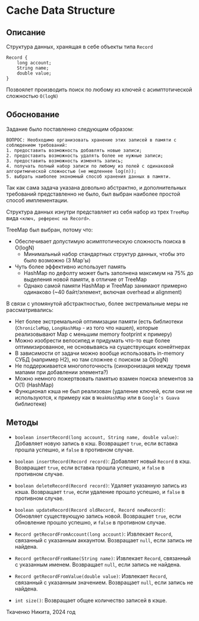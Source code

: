 # Cache Data Structure

## Описание

Структура данных, хранящая в себе объекты типа `Record`

``` 
Record {
    long account;
    String name;
    double value;
}
```

Позвоялет производить поиск по любому из ключей с асимптотической сложностью `O(logN)`

## Обоснование

Задание было поставленно следующим образом: 
```
ВОПРОС: Необходимо организовать хранение этих записей в памяти с
соблюдением требований:
1. предоставить возможность добавлять новые записи;
2. предоставить возможность удалять более не нужные записи;
3. предоставить возможность изменять запись;
4. получать полный набор записи по любому из полей с одинаковой
алгоритмической сложностью (не медленнее log(n));
5. выбрать наиболее экономный способ хранения данных в памяти.
```

Так как сама задача указана довольно абстрактно, и дополнительных требований представленно не было, 
был выбран наиболее простой способ имплементации.

Структура данных изнутри представляет из себя набор из трех `TreeMap` вида `<ключ, референс на Record>`.

TreeMap был выбран, потому что:
- Обеспечивает допустимую асимптотическую сложность поиска в O(logN)
  - Минимальный набор стандартных структур данных, чтобы это было возможно (3 Map'ы)
- Чуть более эффективно использует память
  -  HashMap по дефолту может быть заполнена максимум на 75% до выделения новой памяти, в отличие от TreeMap
  -  Однако самой памяти HashMap и TreeMap занимают примерно одинаково (~40 байт/элемент, включая overhead и alignment)

В связи с упомянутой абстрактностью, более экстремальные меры не рассматривались:

- Нет более экстремальной оптимизации памяти (есть библиотеки (`ChronicleMap`, `LongHashMap` - из того что нашел), которые реализовывают Map с меньшим memory footprint к примеру)
- Можно изобрести велосипед и придумать что-то еще более оптимизированное, не основываясь на существующих конейтнерах
- В зависимости от задачи можно вообще использовать in-memory СУБД (например H2), но там сложнее с поиском за O(logN)
- Не поддерживается многопоточность (синхронизация между тремя мапами при добавлении элемента?)
- Можно немного пожертвовать памятью взамен поиска элементов за О(1) (HashMap)
- Функционал кэша не был реализован (удаление ключей, если они не используются, к примеру как в `WeakHashMap` или в `Google's Guava` библиотеке) 

## Методы 

- `boolean insertRecord(long account, String name, double value)`: Добавляет новую запись в кэш. Возвращает `true`, если вставка прошла успешно, и `false` в противном случае.

- `boolean insertRecord(Record record)`: Добавляет новый `Record` в кэш. Возвращает `true`, если вставка прошла успешно, и `false` в противном случае.

- `boolean deleteRecord(Record record)`: Удаляет указанную запись из кэша. Возвращает `true`, если удаление прошло успешно, и `false` в противном случае.

- `boolean updateRecord(Record oldRecord, Record newRecord)`: Обновляет существующую запись новой. Возвращает `true`, если обновление прошло успешно, и `false` в противном случае.

- `Record getRecordFromAccount(long account)`: Извлекает `Record`, связанный с указанным аккаунтом. Возвращает `null`, если запись не найдена.

- `Record getRecordFromName(String name)`: Извлекает `Record`, связанный с указанным именем. Возвращает `null`, если запись не найдена.

- `Record getRecordFromValue(double value)`: Извлекает `Record`, связанный с указанным значением. Возвращает `null`, если запись не найдена.

- `int size()`: Возвращает общее количество записей в кэше.


Ткаченко Никита, 2024 год